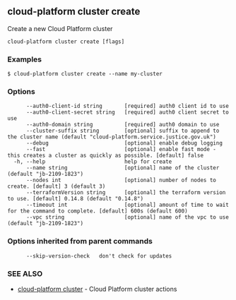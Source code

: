 ## cloud-platform cluster create

Create a new Cloud Platform cluster

```
cloud-platform cluster create [flags]
```

### Examples

```
$ cloud-platform cluster create --name my-cluster

```

### Options

```
      --auth0-client-id string       [required] auth0 client id to use
      --auth0-client-secret string   [required] auth0 client secret to use
      --auth0-domain string          [required] auth0 domain to use
      --cluster-suffix string        [optional] suffix to append to the cluster name (default "cloud-platform.service.justice.gov.uk")
      --debug                        [optional] enable debug logging
      --fast                         [optional] enable fast mode - this creates a cluster as quickly as possible. [default] false
  -h, --help                         help for create
      --name string                  [optional] name of the cluster (default "jb-2109-1823")
      --nodes int                    [optional] number of nodes to create. [default] 3 (default 3)
      --terraformVersion string      [optional] the terraform version to use. [default] 0.14.8 (default "0.14.8")
      --timeout int                  [optional] amount of time to wait for the command to complete. [default] 600s (default 600)
      --vpc string                   [optional] name of the vpc to use (default "jb-2109-1823")
```

### Options inherited from parent commands

```
      --skip-version-check   don't check for updates
```

### SEE ALSO

* [cloud-platform cluster](cloud-platform_cluster.md)	 - Cloud Platform cluster actions

